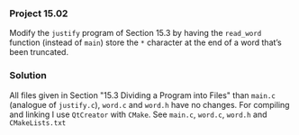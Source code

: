 ### Project 15.02
Modify the `justify` program of Section 15.3 by having the `read_word` function
(instead of `main`) store the `*` character at the end of a word that’s been truncated.

### Solution
All files given in Section "15.3 Dividing a Program into Files" than `main.c` (analogue of `justify.c`), `word.c` and `word.h` have no changes. 
For compiling and linking I use `QtCreator` with `CMake`. See `main.c`, `word.c`, `word.h` and `CMakeLists.txt`
